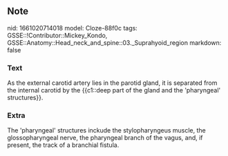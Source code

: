 ## Note
nid: 1661020714018
model: Cloze-88f0c
tags: GSSE::!Contributor::Mickey_Kondo, GSSE::Anatomy::Head_neck_and_spine::03._Suprahyoid_region
markdown: false

### Text
As the external carotid artery lies in the parotid gland, it is separated from the internal carotid by the {{c1::deep part of the gland and the 'pharyngeal' structures}}.

### Extra
The 'pharyngeal' structures inckude the stylopharyngeus muscle, the glossopharyngeal nerve, the pharyngeal branch of the vagus, and, if present, the track of a branchial fistula.
